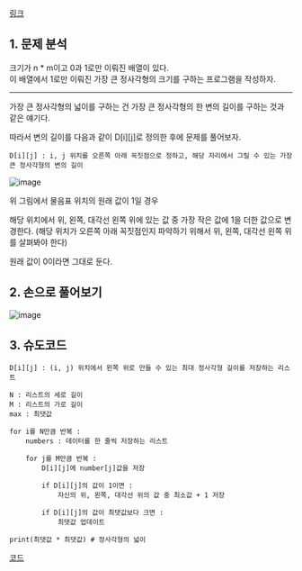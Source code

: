 [링크](https://www.acmicpc.net/problem/1915)

## 1. 문제 분석

크기가 n * m이고 0과 1로만 이뤄진 배열이 있다.  
이 배열에서 1로만 이뤄진 가장 큰 정사각형의 크기를 구하는 프로그램을 작성하자.

--- 

가장 큰 정사각형의 넓이를 구하는 건 가장 큰 정사각형의 한 변의 길이를 구하는 것과 같은 얘기다. 

따라서 변의 길이를 다음과 같이 D[i][j]로 정의한 후에 문제를 풀어보자.

```
D[i][j] : i, j 위치를 오른쪽 아래 꼭짓점으로 정하고, 해당 자리에서 그릴 수 있는 가장 큰 정사각형의 변의 길이 
```

![image](../../image/day28/91번_001.png)

위 그림에서 물음표 위치의 원래 값이 1일 경우 

해당 위치에서 위, 왼쪽, 대각선 왼쪽 위에 있는 값 중 가장 작은 값에 1을 더한 값으로 변경한다. (해당 위치가 오른쪽 아래 꼭짓점인지 파악하기 위해서 위, 왼쪽, 대각선 왼쪽 위를 살펴봐야 한다)

원래 값이 0이라면 그대로 둔다. 

## 2. 손으로 풀어보기 

![image](../../image/day28/91번_002.png)

## 3. 슈도코드 

``` 
D[i][j] : (i, j) 위치에서 왼쪽 위로 만들 수 있는 최대 정사각형 길이를 저장하는 리스트 

N : 리스트의 세로 길이
M : 리스트의 가로 길이
max : 최댓값

for i를 N만큼 반복 : 
    numbers : 데이터를 한 줄씩 저장하는 리스트 

    for j를 M만큼 반복 : 
        D[i][j]에 number[j]값을 저장 

        if D[i][j]의 값이 1이면 : 
            자신의 위, 왼쪽, 대각선 위의 값 중 최소값 + 1 저장 
        
        if D[i][j]의 값이 최댓값보다 크면 : 
            최댓값 업데이트

print(최댓값 * 최댓값) # 정사각형의 넓이
```

[코드](../../code/day28/91_가장큰정사각형찾기.py)